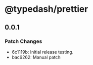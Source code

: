 # @typedash/prettier

## 0.0.1

### Patch Changes

- 6c1119b: Initial release testing.
- bac6262: Manual patch
